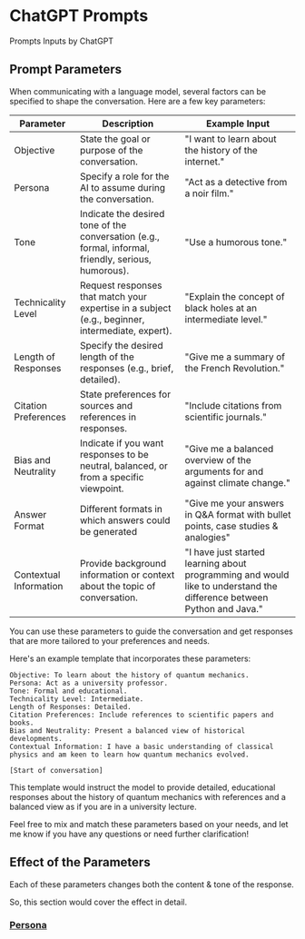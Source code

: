 # ChatGPT Prompts
Prompts Inputs by ChatGPT

## Prompt Parameters

When communicating with a language model, several factors can be specified to shape the conversation. Here are a few key parameters:

| Parameter            | Description                                                                                           | Example Input                                                                                                  |
|----------------------|-------------------------------------------------------------------------------------------------------|----------------------------------------------------------------------------------------------------------------|
| Objective            | State the goal or purpose of the conversation.                                                        | "I want to learn about the history of the internet."                                                           |
| Persona              | Specify a role for the AI to assume during the conversation.                                          | "Act as a detective from a noir film."                                                                        |
| Tone                 | Indicate the desired tone of the conversation (e.g., formal, informal, friendly, serious, humorous). | "Use a humorous tone."                                                                                        |
| Technicality Level   | Request responses that match your expertise in a subject (e.g., beginner, intermediate, expert).    | "Explain the concept of black holes at an intermediate level."                                                |
| Length of Responses  | Specify the desired length of the responses (e.g., brief, detailed).                                  | "Give me a summary of the French Revolution."                                                           |
| Citation Preferences | State preferences for sources and references in responses.                                            | "Include citations from scientific journals."                                                                 |
| Bias and Neutrality  | Indicate if you want responses to be neutral, balanced, or from a specific viewpoint.                | "Give me a balanced overview of the arguments for and against climate change."                                |
| Answer Format        | Different formats in which answers could be generated                                                 | "Give me your answers in Q&A format with bullet points, case studies & analogies"                                |
| Contextual Information | Provide background information or context about the topic of conversation.                          | "I have just started learning about programming and would like to understand the difference between Python and Java." |

You can use these parameters to guide the conversation and get responses that are more tailored to your preferences and needs.

Here's an example template that incorporates these parameters:

```
Objective: To learn about the history of quantum mechanics.
Persona: Act as a university professor.
Tone: Formal and educational.
Technicality Level: Intermediate.
Length of Responses: Detailed.
Citation Preferences: Include references to scientific papers and books.
Bias and Neutrality: Present a balanced view of historical developments.
Contextual Information: I have a basic understanding of classical physics and am keen to learn how quantum mechanics evolved.

[Start of conversation]
```

This template would instruct the model to provide detailed, educational responses about the history of quantum mechanics with references and a balanced view as if you are in a university lecture.

Feel free to mix and match these parameters based on your needs, and let me know if you have any questions or need further clarification!

## Effect of the Parameters

Each of these parameters changes both the content & tone of the response.

So, this section would cover the effect in detail.

### [Persona](./docs/persona.md)